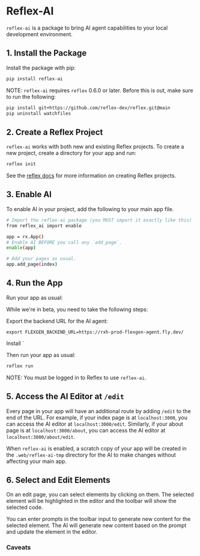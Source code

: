 # Reflex-AI

`reflex-ai` is a package to bring AI agent capabilities to your local development environment.

## 1. Install the Package

Install the package with pip:

```bash
pip install reflex-ai
```

NOTE: `reflex-ai` requires `reflex` 0.6.0 or later. Before this is out, make sure to run the following:

```bash
pip install git+https://github.com/reflex-dev/reflex.git@main
pip uninstall watchfiles
```

## 2. Create a Reflex Project

`reflex-ai` works with both new and existing Reflex projects. To create a new project, create a directory for your app and run:

```bash
reflex init
```     

See the [reflex docs](https://github.com/reflex-dev/reflex) for more information on creating Reflex projects.

## 3. Enable AI

To enable AI in your project, add the following to your main app file.

```bash
# Import the reflex-ai package (you MUST import it exactly like this)
from reflex_ai import enable

app = rx.App()
# Enable AI BEFORE you call any `add_page`.
enable(app)

# Add your pages as usual.
app.add_page(index)
```

## 4. Run the App

Run your app as usual:

While we're in beta, you need to take the following steps:

Export the backend URL for the AI agent:
```
export FLEXGEN_BACKEND_URL=https://rxh-prod-flexgen-agent.fly.dev/
```

Install `

Then run your app as usual:

```bash
reflex run
```

NOTE: You must be logged in to Reflex to use `reflex-ai`.

## 5. Access the AI Editor at `/edit`

Every page in your app will have an additional route by adding `/edit` to the end of the URL. For example, if your index page is at `localhost:3000`, you can access the AI editor at `localhost:3000/edit`. Similarly, if your about page is at `localhost:3000/about`, you can access the AI editor at `localhost:3000/about/edit`.

When `reflex-ai` is enabled, a scratch copy of your app will be created in the `.web/reflex-ai-tmp` directory for the AI to make changes without affecting your main app.

## 6. Select and Edit Elements

On an edit page, you can select elements by clicking on them. The selected element will be highlighted in the editor and the toolbar will show the selected code.

You can enter prompts in the toolbar input to generate new content for the selected element. The AI will generate new content based on the prompt and update the element in the editor.

### Caveats